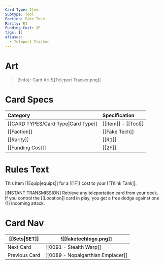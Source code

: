 ```yaml
---
Card Type: Item
Subtype: Tool
Faction: Fake Tech
Rarity: R1
Funding Cost: 2F
tags: []
aliases:
  - Teleport Tracker
---
```

# Art

> [!info]- Card Art
> ![[Teleport Tracker.png]]

# Card Specs

| Category | Specification| 
| :--- | :--- |
| [[CARD TYPES/Card Type\|Card Type]] | [[Item]] - [[Tool]] |  
| [[Faction]] | [[Fake Tech]] | 
| [[Rarity]] | [[R1]] |  
| [[Funding Cost]] | [[2F]] |  

# Rules Text  

This Item [[Equip|equips]] for a [[1F]] cost to your [[Think Tank]].  

[INSTANT TRANSMISSION] Retrieve any teleportation card from your deck. 
If you control the [[Location]] card in play, you get a free dodge against one (1) incoming attack.  

# Card Nav

| [[Sets\|SET]]           | ![[faketechlogo.png]]          |
| ------------- | ------------------------------ |
| Next Card     | [[0091 - Stealth Warp]] |
| Previous Card | [[0089 - Nopalgarthian Emplacer]]         |


